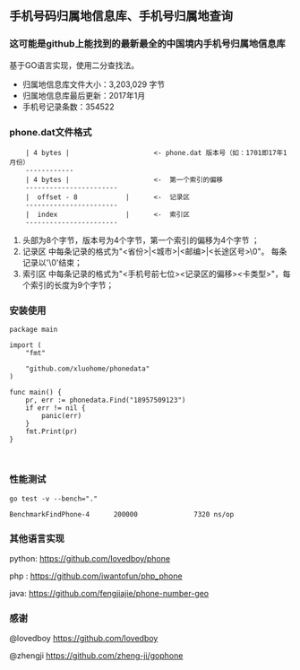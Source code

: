 手机号码归属地信息库、手机号归属地查询
----------------------------

### 这可能是github上能找到的最新最全的中国境内手机号归属地信息库
基于GO语言实现，使用二分查找法。

 - 归属地信息库文件大小：3,203,029 字节
 - 归属地信息库最后更新：2017年1月
 - 手机号记录条数：354522

### phone.dat文件格式
 
        | 4 bytes |                     <- phone.dat 版本号（如：1701即17年1月份）
        ------------
        | 4 bytes |                     <-  第一个索引的偏移
        -----------------------
        |  offset - 8            |      <-  记录区
        -----------------------
        |  index                 |      <-  索引区
        -----------------------

1. 头部为8个字节，版本号为4个字节，第一个索引的偏移为4个字节 ；
2. 记录区 中每条记录的格式为"<省份>|<城市>|<邮编>|<长途区号>\0"。 每条记录以'\0'结束；
3. 索引区 中每条记录的格式为"<手机号前七位><记录区的偏移><卡类型>"，每个索引的长度为9个字节； 

### 安装使用

 

```
package main

import (
	"fmt"

	"github.com/xluohome/phonedata"
)

func main() {
	pr, err := phonedata.Find("18957509123")
	if err != nil {
		panic(err)
	}
	fmt.Print(pr)
}



````

### 性能测试
```
go test -v --bench="."

BenchmarkFindPhone-4      200000              7320 ns/op

```



### 其他语言实现

python: https://github.com/lovedboy/phone
 
php : https://github.com/iwantofun/php_phone

java: https://github.com/fengjiajie/phone-number-geo

### 感谢
@lovedboy https://github.com/lovedboy

@zhengji  https://github.com/zheng-ji/gophone


